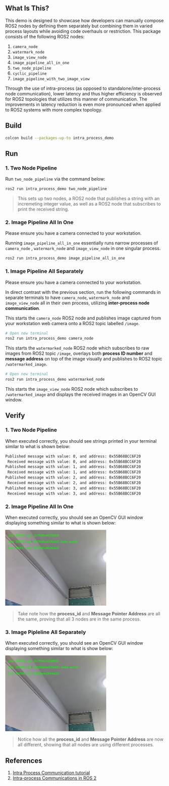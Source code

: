 ## **What Is This?**

This demo is designed to showcase how developers can manually compose ROS2 nodes by defining them separately but combining them in varied process layouts while avoiding code overhauls or restriction. This package consists of the following ROS2 nodes:

1. `camera_node`
2. `watermark_node`
3. `image_view_node`
4. `image_pipeline_all_in_one`
5. `two_node_pipeline`
6. `cyclic_pipeline`
7. `image_pipeline_with_two_image_view`

Through the use of intra-process (as opposed to standalone/inter-process node communication), lower latency and thus higher efficiency is observed for ROS2 topologies that utilizes this manner of communication. The improvements in latency reduction is even more pronounced when applied to ROS2 systems with more complex topology. 

## **Build**

```bash
colcon build --packages-up-to intra_process_demo
```

## **Run**

### 1. Two Node Pipeline

Run `two_node_pipeline` via the command below:

```bash
ros2 run intra_process_demo two_node_pipeline
```

> This sets up two nodes, a ROS2 node that publishes a string with an incremeting integer value, as well as a ROS2 node that subscribes to print the received string.

### 2. Image Pipeline All In One

Please ensure you have a camera connected to your workstation.

Running `image_pipeline_all_in_one` essentially runs narrow processes of `camera_node`
, `watermark_node` and `image_view_node` in one singular process. 

```bash
ros2 run intra_process_demo image_pipeline_all_in_one
```

### 1. Image Pipeline All Separately

Please ensure you have a camera connected to your workstation.

In direct contrast with the previous section, run the following commands in separate terminals to have `camera_node`, `watermark_node` and `image_view_node` all in their own process, utilizing **inter-process node communication**.

This starts the `camera_node` ROS2 node and publishes image captured from your workstation web camera onto a ROS2 topic labelled `/image`.
```bash
# Open new terminal
ros2 run intra_process_demo camera_node
```

This starts the `watermarked_node` ROS2 node which subscribes to raw images from ROS2 topic `/image`, overlays both **process ID number** and **message address** on top of the image visually and publishes to ROS2 topic `/watermarked_image`.
```bash
# Open new terminal
ros2 run intra_process_demo watermarked_node
```

This starts the `image_view_node` ROS2 node which subscribes to `/watermarked_image` and displays the received images in an OpenCV GUI window.

## **Verify**

### 1. Two Node Pipeline

When executed correctly, you should see strings printed in your terminal similar to what is shown below:

```bash
Published message with value: 0, and address: 0x55B68BCC6F20
 Received message with value: 0, and address: 0x55B68BCC6F20
Published message with value: 1, and address: 0x55B68BCC6F20
 Received message with value: 1, and address: 0x55B68BCC6F20
Published message with value: 2, and address: 0x55B68BCC6F20
 Received message with value: 2, and address: 0x55B68BCC6F20
Published message with value: 3, and address: 0x55B68BCC6F20
 Received message with value: 3, and address: 0x55B68BCC6F20
```

### 2. Image Pipeline All In One

When executed correctly, you should see an OpenCV GUI window displaying something similar to what is shown below:

![](img/image_pipeline_all_in_one.png)

>Take note how the **process_id** and **Message Pointer Address** are all the same, proving that all 3 nodes are in the same process.

### 3. Image Pipleline All Separately

When executed correctly, you should see an OpenCV GUI window displaying something similar to what is show below:

![](img/image_pipeline_all_separately.png)

> Notice how all the **process_id** and **Message Pointer Address** are now all different, showing that all nodes are using different processes.

## **References**

1. [Intra Process Communication tutorial](https://daobook.github.io/ros2-docs/xin/Tutorials/Intra-Process-Communication.html)
2. [Intra-process Communications in ROS 2](https://design.ros2.org/articles/intraprocess_communications.html)
